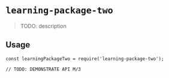# `learning-package-two`

> TODO: description

## Usage

```
const learningPackageTwo = require('learning-package-two');

// TODO: DEMONSTRATE API M/3
```
